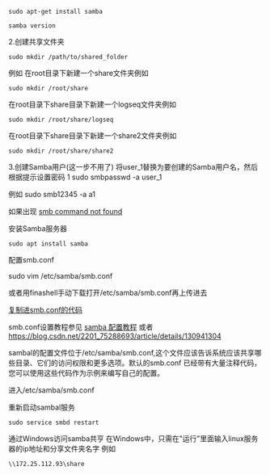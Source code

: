 
```
sudo apt-get install samba
```

```
samba version
```



2.创建共享文件夹
```
sudo mkdir /path/to/shared_folder
```


例如
在root目录下新建一个share文件夹例如
```
sudo mkdir /root/share
```

在root目录下share目录下新建一个logseq文件夹例如
```
sudo mkdir /root/share/logseq
```

在root目录下share目录下新建一个share2文件夹例如
```
sudo mkdir /root/share/share2
```



3.创建Samba用户(这一步不用了)
将user_1替换为要创建的Samba用户名，然后根据提示设置密码
1
sudo smbpasswd -a user_1

例如
sudo smb12345 -a a1

如果出现
[smb command not found](smb%20command%20not%20found.md)









安装Samba服务器
```
sudo apt install samba
```


配置smb.conf


sudo vim /etc/samba/smb.conf

或者用finashell手动下载打开/etc/samba/smb.conf再上传进去

[复制进smb.conf的代码](复制进smb.conf的代码)




smb.conf设置教程参见
[samba 配置教程](samba%20配置教程)
或者
https://blog.csdn.net/2201_75288693/article/details/130941304




sambal的配置文件位于/etc/samba/smb.conf,这个文件应该告诉系统应该共享哪些目录、它们的访问权限和更多选项。默认的smb.conf
已经带有大量注释代码，您可以使用这些代码作为示例来编写自己的配置。

进入/etc/samba/smb.conf

重新启动sambal服务

```
sudo service smbd restart
```



通过Windows访问samba共亨
在Windows中，只需在"运行"里面输入linux服务器的ip地址和分享文件夹名字
例如
```
\\172.25.112.93\share
```











